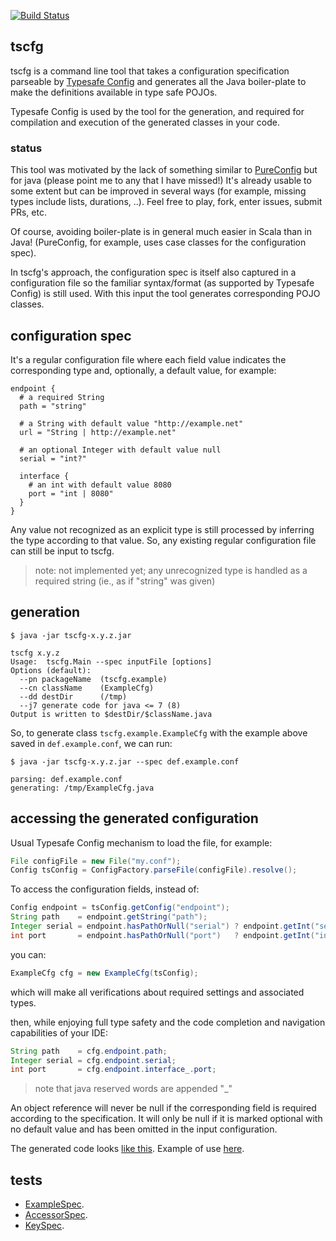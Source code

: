 [![Build Status](https://travis-ci.org/carueda/tscfg.svg?branch=master)](https://travis-ci.org/carueda/tscfg)

## tscfg

tscfg is a command line tool that takes a configuration specification 
parseable by [Typesafe Config](https://github.com/typesafehub/config)
and generates all the Java boiler-plate to make the definitions 
available in type safe POJOs.

Typesafe Config is used by the tool for the generation, and required for compilation 
and execution of the generated classes in your code.

### status

This tool was motivated by the lack of something similar to 
[PureConfig](https://github.com/melrief/pureconfig)
but for java (please point me to any that I have missed!)
It's already usable to some extent but can be improved in several ways
(for example, missing types include lists, durations, ..).
Feel free to play, fork, enter issues, submit PRs, etc.

Of course, avoiding boiler-plate is in general much easier in Scala 
than in Java!
(PureConfig, for example, uses case classes for the configuration spec).

In tscfg's approach, the configuration spec is itself also captured in a configuration file
so the familiar syntax/format (as supported by Typesafe Config) is still used.
With this input the tool generates corresponding POJO classes. 


## configuration spec

It's a regular configuration file where each field value indicates the
corresponding type and, optionally, a default value, for example:

```properties
endpoint {
  # a required String
  path = "string"

  # a String with default value "http://example.net"
  url = "String | http://example.net"

  # an optional Integer with default value null
  serial = "int?"

  interface {
    # an int with default value 8080
    port = "int | 8080"
  }
}
```

Any value not recognized as an explicit type is still processed by inferring the type according to that value.
So, any existing regular configuration file can still be input to tscfg.

> note: not implemented yet; any unrecognized type is handled as a required string (ie.,
as if "string" was given)

## generation

```shell
$ java -jar tscfg-x.y.z.jar

tscfg x.y.z
Usage:  tscfg.Main --spec inputFile [options]
Options (default):
  --pn packageName  (tscfg.example)
  --cn className    (ExampleCfg)
  --dd destDir      (/tmp)
  --j7 generate code for java <= 7 (8)
Output is written to $destDir/$className.java
```

So, to generate class `tscfg.example.ExampleCfg` with the example above 
saved in `def.example.conf`, we can run:

```shell
$ java -jar tscfg-x.y.z.jar --spec def.example.conf

parsing: def.example.conf
generating: /tmp/ExampleCfg.java
```

## accessing the generated configuration

Usual Typesafe Config mechanism to load the file, for example:

```java
File configFile = new File("my.conf");
Config tsConfig = ConfigFactory.parseFile(configFile).resolve();
```

To access the configuration fields, instead of:
```java
Config endpoint = tsConfig.getConfig("endpoint");
String path    = endpoint.getString("path");
Integer serial = endpoint.hasPathOrNull("serial") ? endpoint.getInt("serial") : null;
int port       = endpoint.hasPathOrNull("port")   ? endpoint.getInt("interface.port") : 8080;
```

you can:
```java
ExampleCfg cfg = new ExampleCfg(tsConfig);
```
which will make all verifications about required settings and associated types.

then, while enjoying full type safety and the code completion and navigation capabilities of your IDE:
```java
String path    = cfg.endpoint.path;
Integer serial = cfg.endpoint.serial;
int port       = cfg.endpoint.interface_.port;
```

> note that java reserved words are appended "_"

An object reference will never be null if the corresponding field is required according to
the specification. It will only be null if it is marked optional with no default value and
has been omitted in the input configuration.
 
The generated code looks [like this](https://github.com/carueda/tscfg/blob/master/src/main/java/tscfg/example/ExampleCfg.java). 
Example of use [here](https://github.com/carueda/tscfg/blob/master/src/main/java/tscfg/example/Use.java).

## tests

- [ExampleSpec](https://github.com/carueda/tscfg/blob/master/src/test/scala/tscfg/example/ExampleSpec.scala). 
- [AccessorSpec](https://github.com/carueda/tscfg/blob/master/src/test/scala/tscfg/AccessorSpec.scala). 
- [KeySpec](https://github.com/carueda/tscfg/blob/master/src/test/scala/tscfg/KeySpec.scala). 

